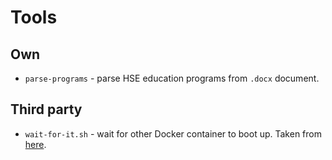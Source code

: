# Tools

## Own

* `parse-programs` - parse HSE education programs from `.docx` document.

## Third party

* `wait-for-it.sh` - wait for other Docker container to boot up. 
   Taken from [here](https://github.com/vishnubob/wait-for-it).
